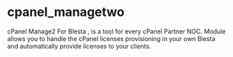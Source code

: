 cpanel_managetwo
================

cPanel Manage2 For Blesta , is a tool for every cPanel Partner NOC. Module allows you to handle the cPanel licenses provisioning in your own Blesta and automatically provide licenses to your clients.

